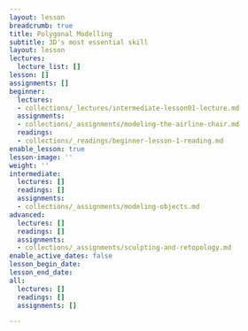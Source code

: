 ```yaml
---
layout: lesson
breadcrumb: true
title: Polygonal Modelling
subtitle: 3D's most essential skill
layout: lesson
lectures:
  lecture_list: []
lesson: []
assignments: []
beginner:
  lectures:
  - collections/_lectures/intermediate-lesson01-lecture.md
  assignments:
  - collections/_assignments/modeling-the-airline-chair.md
  readings:
  - collections/_readings/beginner-lesson-1-reading.md
enable_lesson: true
lesson-image: ''
weight: ''
intermediate:
  lectures: []
  readings: []
  assignments:
  - collections/_assignments/modeling-objects.md
advanced:
  lectures: []
  readings: []
  assignments:
  - collections/_assignments/sculpting-and-retopology.md
enable_active_dates: false
lesson_begin_date: 
lesson_end_date: 
all:
  lectures: []
  readings: []
  assignments: []

---
```

